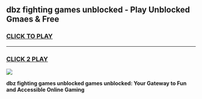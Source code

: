
## dbz fighting games unblocked - Play Unblocked Gmaes & Free
<h3>
<a href="https://news.freeplayer.one?title=dbz_fighting_games_unblocked&ref=23F">CLICK TO PLAY</a></h3>
<hr>

<h3>
<a href="https://news.freeplayer.one?title=dbz_fighting_games_unblocked&ref=23F">CLICK 2 PLAY</a>
  
</h3>

<a href="https://news.freeplayer.one?title=dbz_fighting_games_unblocked&ref=23F/"><img src="https://clearcache.store/games.png"></a>


**dbz fighting games unblocked games unblocked: Your Gateway to Fun and Accessible Online Gaming**
